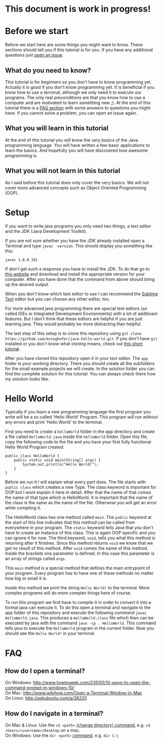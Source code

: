 # This document is work in progress!

# Before we start
Before we start here are some things you might want to know. These sections should tell you if this tutorial is for you. If you have any additional questions just [open an issue](https://github.com/mvieghofer/java-hello-world/issues).

## What do you need to know?
This tutorial is for beginners so you don't have to know programming yet. Actually it is good if you don't know programming yet. It is beneficial if you know how to use a terminal, although we only need it to execute our programs. The only real preconditions are that you know how to use a computer and are motivated to learn something new ;). At the end of this tutorial there is a [FAQ section](#faq) with some answers to questions you might have. If you cannot solve a problem, you can open an issue again.

## What you will learn in this tutorial
At the end of this tutorial you will know the very basics of the Java programming language. You will have written a few basic applications to learn the basics. And hopefully you will have discovered how awesome programming is.

## What you will not learn in this tutorial
As I said before this tutorial does only cover the very basics. We will not cover more advanced concepts such as Object Oriented Programming (OOP).

# Setup
If you want to write java programs you only need two things, a text editor and the JDK (Java Development Toolkit). 

If you are not sure whether you have the JDK already installed open a Terminal and type `javac -version`. This should display you something like this: 

```
javac 1.8.0_101
```

If don't get such a response you have to install the JDK. To do that go to [this website](http://www.oracle.com/technetwork/java/javase/downloads/jdk8-downloads-2133151.html) and download and install the appropriate version for your computer. After you have done that the command from above should bring up the desired output.

When you don't know which text editor to use I can recommend the [Sublime Text](https://www.sublimetext.com/) editor but you can choose any other editor, too.

For more advanced java programming there are special text editors (so called IDEs or Integrated Development Environments) with a lot of additioanl features. But I don't think that these editors are helpful if you are just learning java. They would probably be more distracting than helpful.

The last step of this setup is to clone this repository using `git clone https://github.com/mvieghofer/java-hello-world.git`. If you don't have `git` installed or you don't know what cloning means, check out [this short tutorial](https://help.github.com/articles/cloning-a-repository/). 

After you have cloned this repository open it in your text editor. The `app` folder is your working directory. There you should create all the subfolders for the small example projects we will create. In the solution folder you can find the complete solution for this tutorial. You can always check there how my solution looks like.


# Hello World
Typically if you learn a new programming language the first program you write will be a so called 'Hello World' Program. This program will run without any errors and print 'Hello World' to the terminal. 

First you need to create a `helloWorld` folder in the app directory and create a file called `HelloWorld.java` inside the `helloWorld` folder. Open this file, copy the following code to the file and you have your first fully functional Hello World Program created.

```
public class HelloWorld {
    public static void main(String[] args) {
        System.out.println("Hello World!");
    }
}
``` 

Before we run it I will explain what every part does. The file starts with `public class` which creates a new Type. The class keyword is important for OOP but I wont explain it here in detail. After that the name of that comes the name of that type which is HelloWorld. It is important that the name of the class is the same as the name of the file. Otherwise you will get an error while compiling it.

The HelloWorld class has one method called `main`. The `public` keyword at the start of this line indicates that this method can be called from everywhere in your program. The `static` keyword tells Java that you don't have to create an Instance of this class. This is again OOP specific and you can ignore it for now. The third keyword, `void`, tells you what this method is returning after it finishes. Since this method returns `void` we know that we get no result of this method. After `void` comes the name of this method. Inside the brackets one parameter is defined. In this case this parameter is an array of strings called `args`. 

This `main` method is a special method that defines the main entrypoint of your program. Every program has to have one of these methods no matter how big or small it is.

Inside this method we print the string `Hello World!` to the terminal. More complex programs will do more complex things here of course.

To run this program we first have to compile it in order to convert it into a format java can execute it. To do this open a terminal and navigate to the app folder of this repository and execute the following command `javac HelloWorld.java`. This produces a `HelloWorld.class` file which then can be executed by java with the command `java -cp . HelloWorld`. This command tells java to execute the `HelloWorld` program in the current folder. Now you should see the `Hello World!` in your terminal.

# FAQ
## How do I open a terminal?
On Windows: http://www.howtogeek.com/235101/10-ways-to-open-the-command-prompt-in-windows-10/ <br>
On Mac: http://www.wikihow.com/Open-a-Terminal-Window-in-Mac <br>
On Linux: http://askubuntu.com/a/38220

## How do I navigate in a terminal?
On Mac & Linux: Use the `cd <path>` [(change directory) command](http://linuxcommand.org/lc3_man_pages/cdh.html), e.g. `cd /Users/<username>/Desktop` on a mac.<br>
On Windows: Use the `dir <path>` [command](http://www.computerhope.com/dirhlp.htm), e.g. `dir C:\`

